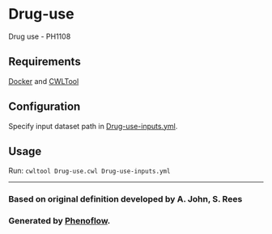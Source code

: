 # Drug-use

Drug use - PH1108

## Requirements

[Docker](https://docs.docker.com/install/) and [CWLTool](https://github.com/common-workflow-language/cwltool#install)

## Configuration

Specify input dataset path in [Drug-use-inputs.yml](Drug-use-inputs.yml).

## Usage

Run: `cwltool Drug-use.cwl Drug-use-inputs.yml`

***

### Based on original definition developed by A. John, S. Rees
### Generated by [Phenoflow](https://kclhi.org/phenoflow).
